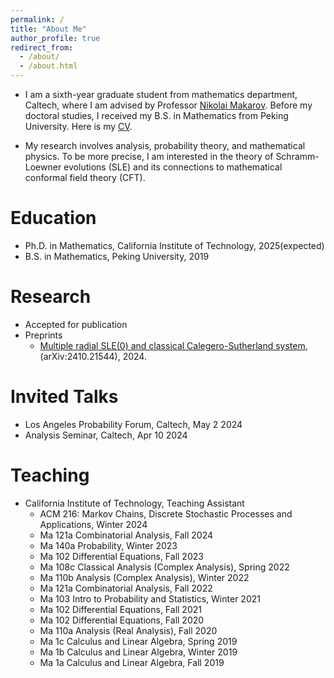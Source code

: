 ```yaml
---
permalink: /
title: "About Me"
author_profile: true
redirect_from: 
  - /about/
  - /about.html
---
```


* I am a sixth-year graduate student from mathematics department, Caltech, where I am advised by Professor [Nikolai Makarov](https://pma.caltech.edu/people/nikolai-makarov). 
Before my doctoral studies, I received my B.S. in Mathematics from Peking University.
   Here is my [CV](https://jiaxinzhang2.github.io/assets/Curriculum_Vitae.pdf).

* My research involves analysis, probability theory, and mathematical physics. To be more precise, I am interested in the theory of Schramm-Loewner evolutions (SLE) and its connections to mathematical conformal field theory (CFT).

Education
======
* Ph.D. in Mathematics, California Institute of Technology, 2025(expected)
* B.S. in Mathematics, Peking University, 2019

Research
======
* Accepted for publication
* Preprints
  * [Multiple radial SLE(0) and classical Calegero-Sutherland system](https://arxiv.org/abs/2410.21544), (arXiv:2410.21544), 2024.

Invited Talks
======
* Los Angeles Probability Forum, Caltech, May 2 2024
* Analysis Seminar, Caltech, Apr 10 2024

Teaching
=======
* California Institute of Technology, Teaching Assistant
  * ACM 216: Markov Chains, Discrete Stochastic Processes and Applications, Winter 2024
  * Ma 121a Combinatorial Analysis, Fall 2024
  * Ma 140a Probability, Winter 2023
  * Ma 102 Differential Equations, Fall 2023
  * Ma 108c Classical Analysis (Complex Analysis), Spring 2022
  * Ma 110b Analysis (Complex Analysis), Winter 2022
  * Ma 121a Combinatorial Analysis, Fall 2022
  * Ma 103 Intro to Probability and Statistics, Winter 2021 
  * Ma 102 Differential Equations, Fall 2021
  * Ma 102 Differential Equations, Fall 2020
  * Ma 110a Analysis (Real Analysis), Fall 2020
  * Ma 1c Calculus and Linear Algebra, Spring 2019
  * Ma 1b Calculus and Linear Algebra, Winter 2019
  * Ma 1a Calculus and Linear Algebra, Fall 2019
